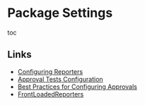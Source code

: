 <a id="top"></a>

# Package Settings

toc

## Links
* [Configuring Reporters](../Reporters.md#package-level)
* [Approval Tests Configuration](../Configuration.md#package-level-settings)
* [Best Practices for Configuring Approvals](../explanations/BestConfigurationPractices.md#top)
* [FrontLoadedReporters](FrontLoadedReporter.md#top) 
